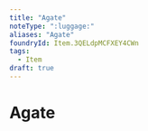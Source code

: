 ```yaml
---
title: "Agate"
noteType: ":luggage:"
aliases: "Agate"
foundryId: Item.3QELdpMCFXEY4CWn
tags:
  - Item
draft: true
---
```


# Agate

